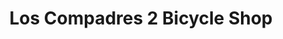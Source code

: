 ---
title: "Los Compadres 2 Bicycle Shop"
url: /brooklyn/los-compadres-2-bicycle-shop/
shop: bicycle
---